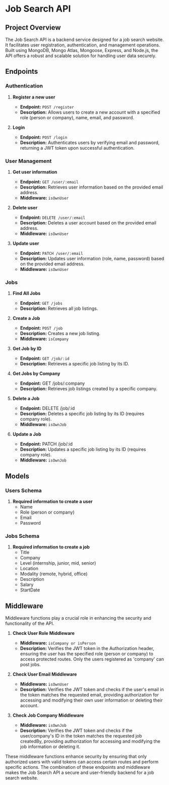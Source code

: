 # Job Search API

## Project Overview

The Job Search API is a backend service designed for a job search website. It facilitates user registration, authentication, and management operations. Built using MongoDB, Mongo Atlas, Mongoose, Express, and Node.js, the API offers a robust and scalable solution for handling user data securely.

## Endpoints

### Authentication

1. **Register a new user**
   - **Endpoint:** `POST /register`
   - **Description:** Allows users to create a new account with a specified role (person or company), name, email, and password.

2. **Login**
   - **Endpoint:** `POST /login`
   - **Description:** Authenticates users by verifying email and password, returning a JWT token upon successful authentication.

### User Management

1. **Get user information**
   - **Endpoint:** `GET /user/:email`
   - **Description:** Retrieves user information based on the provided email address.
   - **Middleware:** `isOwnUser`

2. **Delete user**
   - **Endpoint:** `DELETE /user/:email`
   - **Description:** Deletes a user account based on the provided email address.
   - **Middleware:** `isOwnUser`

3. **Update user**
   - **Endpoint:** `PATCH /user/:email`
   - **Description:** Updates user information (role, name, password) based on the provided email address.
   - **Middleware:** `isOwnUser`

### Jobs

1. **Find All Jobs**
    - **Endpoint**: `GET /jobs`
    - **Description:** Retrieves all job listings.

2. **Create a Job**
    - **Endpoint:** `POST /job`
    - **Description:** Creates a new job listing.
    - **Middleware:** `isCompany`

3. **Get Job by ID**
    - **Endpoint:** `GET /job/:id`
    - **Description:** Retrieves a specific job listing by its ID.

4. **Get Jobs by Company**
    - **Endpoint:** GET /jobs/:company
    - **Description:** Retrieves job listings created by a specific company.

5. **Delete a Job**
    - **Endpoint:** DELETE /job/:id
    - **Description:** Deletes a specific job listing by its ID (requires company role).
    - **Middleware:** `isOwnJob`

6. **Update a Job**
    - **Endpoint:** PATCH /job/:id
    - **Description:** Updates a specific job listing by its ID (requires company role).
    - **Middleware:** `isOwnJob`

## Models

### Users Schema

1. **Required information to create a user**
    - Name
    - Role (person or company)
    - Email
    - Password

### Jobs Schema

1. **Required information to create a job**
    - Title
    - Company
    - Level (internship, junior, mid, senior)
    - Location
    - Modality (remote, hybrid, office)
    - Description
    - Salary
    - StartDate

## Middleware

Middleware functions play a crucial role in enhancing the security and functionality of the API.

1. **Check User Role Middleware**
   - **Middleware:** `isCompany or isPerson`
   - **Description:** Verifies the JWT token in the Authorization header, ensuring the user has the specified role (person or company) to access protected routes. Only the users registered as 'company' can post jobs.

2. **Check User Email Middleware**
    - **Middleware:** `isOwnUser`
    - **Description:** Verifies the JWT token and checks if the user's email in the token matches the requested email, providing authorization for accessing and modifying their own user information or deleting their account.

3. **Check Job Company Middleware**
    - **Middleware:** `isOwnJob`
    - **Description:** Verifies the JWT token and checks if the user/company's ID in the token matches the requested job createdBy, providing authorization for accessing and modifying the job information or deleting it.

These middleware functions enhance security by ensuring that only authorized users with valid tokens can access certain routes and perform specific actions. The combination of these endpoints and middleware makes the Job Search API a secure and user-friendly backend for a job search website.
